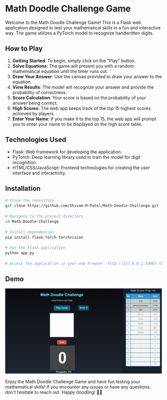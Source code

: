 # Math Doodle Challenge Game

Welcome to the Math Doodle Challenge Game! This is a Flask web application designed to test your mathematical skills in a fun and interactive way. The game utilizes a PyTorch model to recognize handwritten digits. 

## How to Play

1. **Getting Started**: To begin, simply click on the "Play" button.
2. **Solve Equations**: The game will present you with a random mathematical equation until the timer runs out.
3. **Draw Your Answer**: Use the canvas provided to draw your answer to the equation.
4. **View Results**: The model will recognize your answer and provide the probability of correctness.
5. **Score Calculation**: Your score is based on the probability of your answer being correct.
6. **High Scores**: The web app keeps track of the top 15 highest scores achieved by players.
7. **Enter Your Name**: If you make it to the top 15, the web app will prompt you to enter your name to be displayed on the high score table.

## Technologies Used

- Flask: Web framework for developing the application.
- PyTorch: Deep learning library used to train the model for digit recognition.
- HTML/CSS/JavaScript: Frontend technologies for creating the user interface and interactivity.

## Installation

```bash
# Clone the repository
git clone https://github.com/Shivam-M-Patel/Math-Doodle-Challenge.git

# Navigate to the project directory
cd Math-Doodle-Challenge

# Install dependencies
pip install flask torch torchvision

# Run the Flask application
python app.py

# Access the application in your web browser: http://127.0.0.1:5000/ (Default Flask development port)
```

## Demo
![Demo GIF](./demo/Math-Doodle.gif)


Enjoy the Math Doodle Challenge Game and have fun testing your mathematical skills! If you encounter any issues or have any questions, don't hesitate to reach out. Happy doodling! 🎨🧠